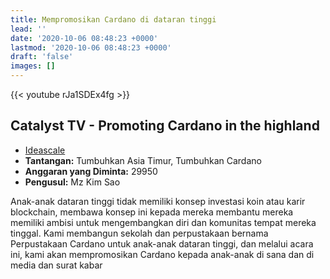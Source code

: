 ```yaml
---
title: Mempromosikan Cardano di dataran tinggi
lead: ''
date: '2020-10-06 08:48:23 +0000'
lastmod: '2020-10-06 08:48:23 +0000'
draft: 'false'
images: []
---
```


{{&lt;  youtube rJa1SDEx4fg &gt;}}

## Catalyst TV - Promoting Cardano in the highland

- [Ideascale](https://cardano.ideascale.com/c/idea/418462)
- **Tantangan:** Tumbuhkan Asia Timur, Tumbuhkan Cardano
- **Anggaran yang Diminta:** 29950
- **Pengusul:** Mz Kim Sao

Anak-anak dataran tinggi tidak memiliki konsep investasi koin atau karir blockchain, membawa konsep ini kepada mereka membantu mereka memiliki ambisi untuk mengembangkan diri dan komunitas tempat mereka tinggal. Kami membangun sekolah dan perpustakaan bernama Perpustakaan Cardano untuk anak-anak dataran tinggi, dan melalui acara ini, kami akan mempromosikan Cardano kepada anak-anak di sana dan di media dan surat kabar
